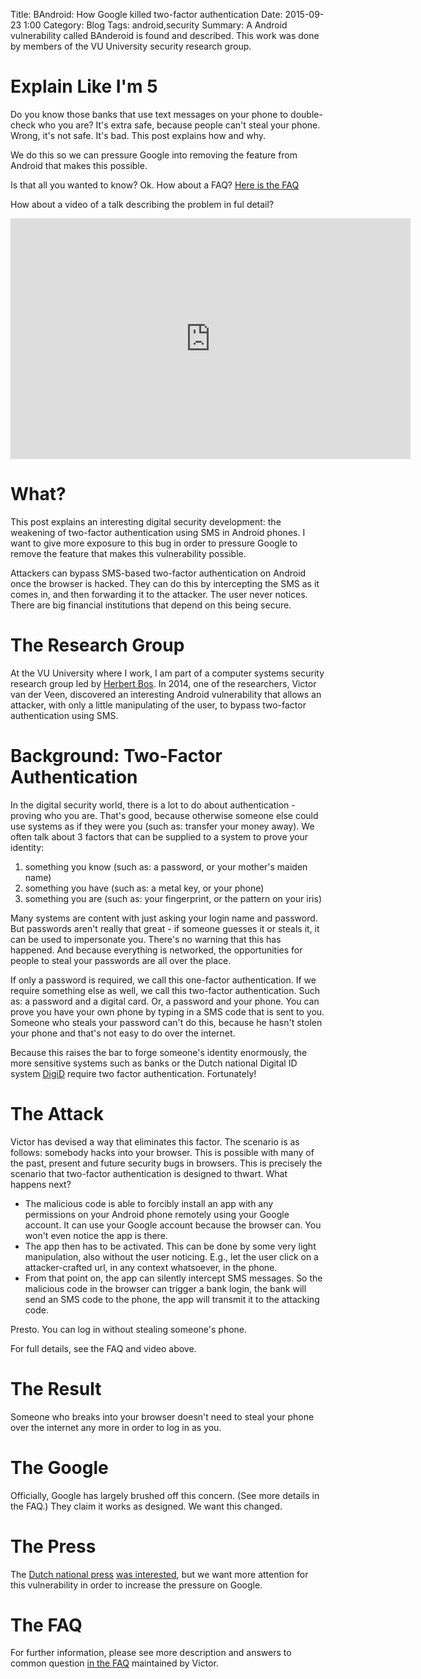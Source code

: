 Title: BAndroid: How Google killed two-factor authentication
Date: 2015-09-23 1:00
Category: Blog
Tags: android,security
Summary: A Android vulnerability called BAnderoid is found and described. This work was done by members of the VU University security research group.

Explain Like I'm 5
===================
Do you know those banks that use text messages on your phone to double-check who you are? It's extra safe, because people can't steal your phone. Wrong, it's not safe. It's bad. This post explains how and why.

We do this so we can pressure Google into removing the feature from Android that makes this possible.

Is that all you wanted to know? Ok. How about a FAQ?
[Here is the FAQ](http://www.few.vu.nl/~vvdveen/bandroid.html)

How about a video of a talk describing the problem in ful detail?

<iframe class="youtube-player"
type="text/html"
width="640" height="385"
src="http://www.youtube.com/embed/7WiE0cpsxv4" allowfullscreen frameborder="0" cc_load_policy="1">
</iframe>

What?
====
This post explains an interesting digital security development: the weakening of two-factor authentication using SMS in Android phones. I want to give more exposure to this bug in order to pressure Google to remove the feature that makes this vulnerability possible.

Attackers can bypass SMS-based two-factor authentication on Android once the browser is hacked. They can do this by intercepting the SMS as it comes in, and then forwarding it to the attacker. The user never notices. There are big financial institutions that depend on this being secure. 

The Research Group
==================

At the VU University where I work, I am part of a computer systems security research group led by [Herbert Bos](http://www.cs.vu.nl/~herbertb). In 2014, one of the researchers, Victor van der Veen, discovered an interesting Android vulnerability that allows an attacker, with only a little manipulating of the user, to bypass two-factor authentication using SMS.

Background: Two-Factor Authentication
=========================
In the digital security world, there is a lot to do about authentication - proving who you are. That's good, because otherwise someone else could use systems as if they were you (such as: transfer your money away). We often talk about 3 factors that can be supplied to a system to prove your identity:

  1. something you know (such as: a password, or your mother's maiden name)
  1. something you have (such as: a metal key, or your phone)
  1. something you are (such as: your fingerprint, or the pattern on your iris)

Many systems are content with just asking your login name and password. But passwords aren't really that great - if someone guesses it or steals it, it can be used to impersonate you. There's no warning that this has happened. And because everything is networked, the opportunities for people to steal your passwords are all over the place.

If only a password is required, we call this one-factor authentication. If we require something else as well, we call this two-factor authentication. Such as: a password and a digital card. Or, a password and your phone. You can prove you have your own phone by typing in a SMS code that is sent to you. Someone who steals your password can't do this, because he hasn't stolen your phone and that's not easy to do over the internet.

Because this raises the bar to forge someone's identity enormously, the more sensitive systems such as banks or the Dutch national Digital ID system [DigiD](https://www.digid.nl/) require two factor authentication. Fortunately!

The Attack
==========
Victor has devised a way that eliminates this factor. The scenario is as follows: somebody hacks into your browser. This is possible with many of the past, present and future security bugs in browsers. This is precisely the scenario that two-factor authentication is designed to thwart. What happens next?

  * The malicious code is able to forcibly install an app with any permissions on your Android phone remotely using your Google account. It can use your Google account because the browser can. You won't even notice the app is there.
  * The app then has to be activated. This can be done by some very light manipulation, also without the user noticing. E.g., let the user click on a attacker-crafted url, in any context whatsoever, in the phone.
  * From that point on, the app can silently intercept SMS messages. So the malicious code in the browser can trigger a bank login, the bank will send an SMS code to the phone, the app will transmit it to the attacking code.

Presto. You can log in without stealing someone's phone.

For full details, see the FAQ and video above.

The Result
==========
Someone who breaks into your browser doesn't need to steal your phone over the internet any more
in order to log in as you.

The Google
==========
Officially, Google has largely brushed off this concern. (See more details in the FAQ.) They claim it
works as designed. We want this changed.

The Press
=========
The [Dutch national press](http://www.volkskrant.nl/tech/lek-op-android-telefoons-door-beveiliging-google~a4089416/) [was interested](http://www.nu.nl/mobiel/4076742/onderzoekers-vu-ontdekken-lek-in-android-telefoons.html), but we want more attention for this vulnerability in order to increase the pressure on Google.

The FAQ
=======

For further information, please see more description and answers to common question [in the FAQ](http://www.few.vu.nl/~vvdveen/bandroid.html) maintained by Victor.
